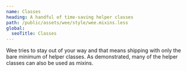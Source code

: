 ```yaml
---
name: Classes
heading: A handful of time-saving helper classes
path: /public/assets/wee/style/wee.mixins.less
global:
  seoTitle: Classes
---
```


Wee tries to stay out of your way and that means shipping with only the bare minimum of helper classes. As demonstrated, many of the helper classes can also be used as mixins.